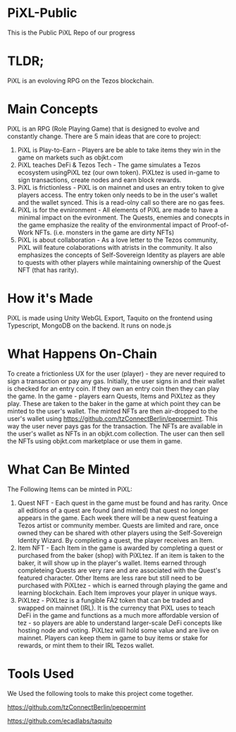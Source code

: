 # PiXL-Public
This is the Public PiXL Repo of our progress

# TLDR;
PiXL is an evoloving RPG on the Tezos blockchain. 

# Main Concepts
PiXL is an RPG (Role Playing Game) that is designed to evolve and constantly change. There are 5 main ideas that are core to project:
1. PiXL is Play-to-Earn - Players are be able to take items they win in the game on markets such as objkt.com
2. PiXL teaches DeFi & Tezos Tech - The game simulates a Tezos ecosystem usingPiXL tez (our own token). PiXLtez is used in-game to sign transactions, create nodes and earn block rewards.
3. PiXL is frictionless - PiXL is on mainnet and uses an entry token to give players access. The entry token only needs to be in the user's wallet and the wallet synced. This is a read-olny call so there are no gas fees.
4. PiXL is for the evnironment - All elements of PiXL are made to have a minimal impact on the evironment. The Quests, enemies and conecpts in the game emphasize the reality of the environmental impact of Proof-of-Work NFTs. (i.e. monsters in the game are dirty NFTs)
5. PiXL is about collaboration - As a love letter to the Tezos community, PiXL will feature colaborations with atrists in the community. It also emphasizes the concepts of Self-Sovereign Identity as players are able to quests with other players while maintaining ownership of the Quest NFT (that has rarity).

# How it's Made
PiXL is made using Unity WebGL Export, Taquito on the frontend using Typescript, MongoDB on the backend. It runs on node.js

# What Happens On-Chain
To create a frictionless UX for the user (player) - they are never required to sign a transaction or pay any gas. Initially, the user signs in and their wallet is checked for an entry coin. If they own an entry coin then they can play the game. In the game - players earn Quests, Items and PiXLtez as they play. These are taken to the baker in the game at which point they can be minted to the user's wallet. The minted NFTs are then air-dropped to the user's wallet using https://github.com/tzConnectBerlin/peppermint. This way the user never pays gas for the transaction. The NFTs are available in the user's wallet as NFTs in an objkt.com collection. The user can then sell the NFTs using objkt.com marketplace or use them in game.

# What Can Be Minted
The Following Items can be minted in PiXL:
1. Quest NFT - Each quest in the game must be found and has rarity. Once all editions of a quest are found (and minted) that quest no longer appears in the game. Each week there will be a new quest featuing a Tezos artist or community member. Quests are limited and rare, once owned they can be shared with other players using the Self-Sovereign Identity Wizard. By completing a quest, the player receives an Item. 
2. Item NFT - Each Item in the game is awarded by completing a quest or purchased from the baker (shop) with PiXLtez. If an item is taken to the baker, it will show up in the player's wallet. Items earned through completeing Quests are very rare and are associated with the Quest's featured character. Other Items are less rare but still need to be purchased with PiXLtez - which is earned through playing the game and learning blockchain. Each Item improves your player in unique ways.
3. PiXLtez - PiXLtez is a fungible FA2 token that can be traded and swapped on mainnet (IRL). It is the currency that PiXL uses to teach DeFi in the game and functions as a much more affordable version of tez - so players are able to understand larger-scale DeFi concepts like hosting node and voting. PiXLtez will hold some value and are live on mainnet. Players can keep them in game to buy items or stake for rewards, or mint them to their IRL Tezos wallet.

# Tools Used
We Used the following tools to make this project come together.

https://github.com/tzConnectBerlin/peppermint

https://github.com/ecadlabs/taquito





